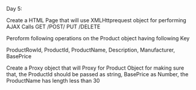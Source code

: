 Day 5:

Create a HTML Page that will use XMLHttprequest object for performing AJAX Calls GET /POST/ PUT /DELETE

Peroform following operations on the Product object having following Key

ProductRowId, ProductId, ProductName, Description, Manufacturer, BasePrice

Create a Proxy object that will Proxy for Product Object for making sure that, the ProductId should be passed as string, BasePrice as Number, the ProductName has length less than 30